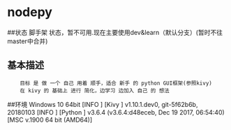 # nodepy
##状态
        脚手架 状态，暂不可用.现在主要使用dev&learn（默认分支）(暂时不往 master中合并)
## 基本描述
    
        目标 是 做 一个 自己 用着 顺手，适合 新手 的 python GUI框架(参照kivy)
        在 kivy 的 基础上 进行 简化，边学习 边加入 自己 的 想法
##环境
        Windows 10 64bit
        [INFO   ] [Kivy        ] v1.10.1.dev0, git-5f62b6b, 20180103
        [INFO   ] [Python      ] v3.6.4 (v3.6.4:d48eceb, Dec 19 2017, 06:54:40) [MSC v.1900 64 bit (AMD64)]